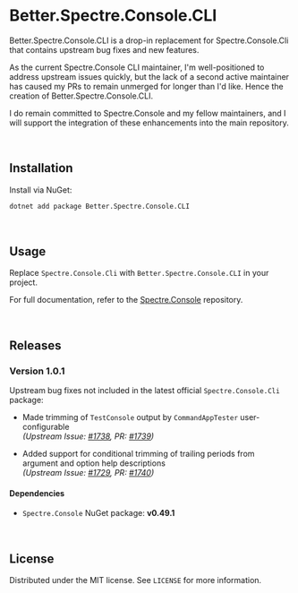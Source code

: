 # Better.Spectre.Console.CLI

Better.Spectre.Console.CLI is a drop-in replacement for Spectre.Console.Cli that contains upstream bug fixes and new features. 

As the current Spectre.Console CLI maintainer, I'm well-positioned to address upstream issues quickly, but the lack of a second active maintainer has caused my PRs to remain unmerged for longer than I'd like. Hence the creation of Better.Spectre.Console.CLI. 

I do remain committed to Spectre.Console and my fellow maintainers, and I will support the integration of these enhancements into the main repository.

<br />


## Installation
Install via NuGet:

```bash
dotnet add package Better.Spectre.Console.CLI
```

<br />


## Usage
Replace `Spectre.Console.Cli` with `Better.Spectre.Console.CLI` in your project.

For full documentation, refer to the [Spectre.Console](https://github.com/spectresystems/spectre.console) repository.

<br />


## Releases

### Version 1.0.1

Upstream bug fixes not included in the latest official `Spectre.Console.Cli` package:

- Made trimming of `TestConsole` output by `CommandAppTester` user-configurable  
  *(Upstream Issue: [#1738](https://github.com/spectreconsole/spectre.console/issues/1738), PR: [#1739](https://github.com/spectreconsole/spectre.console/pull/1739))*

- Added support for conditional trimming of trailing periods from argument and option help descriptions  
  *(Upstream Issue: [#1729](https://github.com/spectreconsole/spectre.console/issues/1729), PR: [#1740](https://github.com/spectreconsole/spectre.console/pull/1740))*

#### Dependencies

- `Spectre.Console` NuGet package: **v0.49.1**

<br />


## License
Distributed under the MIT license. See `LICENSE` for more information.
